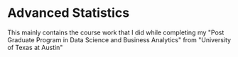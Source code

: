 # Advanced Statistics

This mainly contains the course work that I did while completing my "Post Graduate Program in Data Science and Business Analytics" from "University of Texas at Austin"

